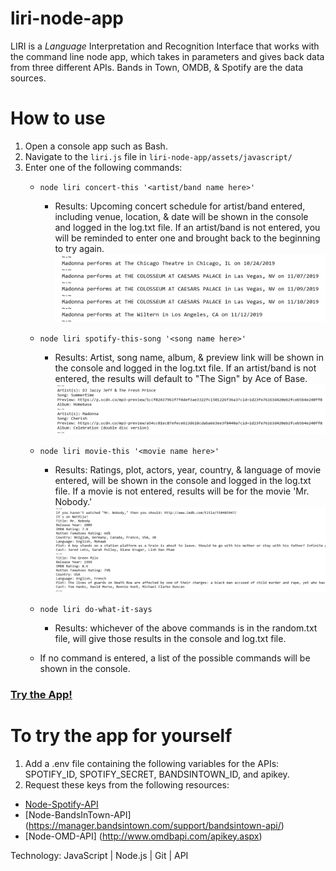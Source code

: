 # liri-node-app
LIRI is a _Language_ Interpretation and Recognition Interface that works with the command line node app, which takes in parameters and gives back data from three different APIs.  Bands in Town, OMDB, & Spotify are the data sources. 

# How to use
1. Open a console app such as Bash.
2. Navigate to the `liri.js` file in `liri-node-app/assets/javascript/`
3. Enter one of the following commands:
    * `node liri concert-this '<artist/band name here>'`
        * Results: Upcoming concert schedule for artist/band entered, including venue, location, & date will be shown in the console and logged in the log.txt file. If an artist/band is not entered, you will be reminded to enter one and brought back to the beginning to try again.
            ![alt text](./assets/images/concert4readMe.PNG "Concert Results")
    * `node liri spotify-this-song '<song name here>'`
        * Results: Artist, song name, album, & preview link will be shown in the console and logged in the log.txt file. If an artist/band is not entered, the results will default to "The Sign" by Ace of Base.
            ![alt text](./assets/images/spotify4readMe.PNG "Spotify Results")
    * `node liri movie-this '<movie name here>'`
        * Results: Ratings, plot, actors, year, country, & language of movie entered, will be shown in the console and logged in the log.txt file. If a movie is not entered, results will be for the movie 'Mr. Nobody.'
            ![alt text](./assets/images/movie4readMe.PNG "Movie Results")
    * `node liri do-what-it-says`
        * Results: whichever of the above commands is in the random.txt file, will give those results in the console and log.txt file.

    * If no command is entered, a list of the possible commands will be shown in the console.

### [Try the App!](https://github.com/Edestiny7/liri-node-app)
# To try the app for yourself
1. Add a .env file containing the following variables for the APIs: SPOTIFY_ID, SPOTIFY_SECRET, BANDSINTOWN_ID, and apikey.
2. Request these keys from the following resources:
* [Node-Spotify-API](https://www.npmjs.com/package/node-spotify-api)
* [Node-BandsInTown-API] (https://manager.bandsintown.com/support/bandsintown-api/)
* [Node-OMD-API] (http://www.omdbapi.com/apikey.aspx)

Technology: JavaScript | Node.js | Git | API